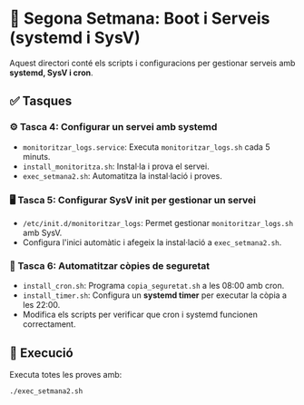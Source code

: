 # 📁 Segona Setmana: Boot i Serveis (systemd i SysV)  

Aquest directori conté els scripts i configuracions per gestionar serveis amb **systemd, SysV i cron**.  

## ✅ Tasques  

### ⚙️ Tasca 4: Configurar un servei amb systemd  
- `monitoritzar_logs.service`: Executa `monitoritzar_logs.sh` cada 5 minuts.  
- `install_monitoritza.sh`: Instal·la i prova el servei.  
- `exec_setmana2.sh`: Automatitza la instal·lació i proves.  

### 🖥️ Tasca 5: Configurar SysV init per gestionar un servei  
- `/etc/init.d/monitoritzar_logs`: Permet gestionar `monitoritzar_logs.sh` amb SysV.  
- Configura l'inici automàtic i afegeix la instal·lació a `exec_setmana2.sh`.  

### 📆 Tasca 6: Automatitzar còpies de seguretat  
- `install_cron.sh`: Programa `copia_seguretat.sh` a les 08:00 amb cron.  
- `install_timer.sh`: Configura un **systemd timer** per executar la còpia a les 22:00.  
- Modifica els scripts per verificar que cron i systemd funcionen correctament.  

## 🚀 Execució  
Executa totes les proves amb:  
```bash
./exec_setmana2.sh
